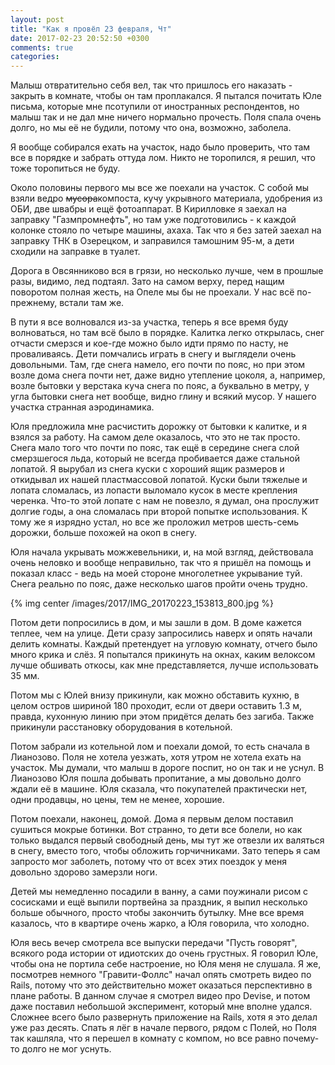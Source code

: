 ```yaml
---
layout: post
title: "Как я провёл 23 февраля, Чт"
date: 2017-02-23 20:52:50 +0300
comments: true
categories: 
---
```

Малыш отвратительно себя вел, так что пришлось его наказать - закрыть в комнате, чтобы он там проплакался. Я пытался почитать Юле письма, которые мне псотупили от иностранных респондентов, но малыш так и не дал мне ничего нормально прочесть. Поля спала очень долго, но мы её не будили, потому что она, возможно, заболела. 

Я вообще собирался ехать на участок, надо было проверить, что там все в порядке и забрать оттуда лом. Никто не торопился, я решил, что тоже торопиться не буду.

Около половины первого мы все же поехали на участок. С собой мы взяли ведро ~~мусора~~компоста, кучу укрывного материала, удобрения из ОБИ, две швабры и ещё фотоаппарат. В Кирилловке я заехал на заправку "Газмпромнефть", но там уже подготовились - к каждой колонке стояло по четыре машины, ахаха. Так что я без затей заехал на заправку ТНК в Озерецком, и заправился тамошним 95-м, а дети сходили на заправке в туалет.

Дорога в Овсянниково вся в грязи, но несколько лучше, чем в прошлые разы, видимо, лед подтаял. Зато на самом верху, перед нащим поворотом полная жесть, на Опеле мы бы не проехали. У нас всё по-прежнему, встали там же. 

В пути я все волновался из-за участка, теперь я все время буду волноваться, но там всё было в порядке. Калитка легко открылась, снег отчасти смерзся и кое-где можно было идти прямо по насту, не проваливаясь. Дети помчались играть в снегу и выглядели очень довольными. Там, где снега намело, его почти по пояс, но при этом возле дома снега почти нет, даже видно утепление цоколя, а, например, возле бытовки у верстака куча снега по пояс, а буквально в метру, у угла бытовки снега нет вообще, видно глину и всякий мусор. У нашего участка странная аэродинамика.

Юля предложила мне расчистить дорожку от бытовки к калитке, и я взялся за работу. На самом деле оказалось, что это не так просто. Снега мало того что почти по пояс, так ещё в середине снега слой смерзшегося льда, который не всегда пробивается даже стальной лопатой. Я вырубал из снега куски с хороший ящик размеров и откидывал их нашей пластмассовой лопатой. Куски были тяжелые и лопата сломалась, из лопасти выломало кусок в месте крепления черенка. Что-то этой лопате с нам не повезло, я думал, она прослужит долгие годы, а она сломалась при второй попытке использования. К тому же я изрядно устал, но все же проложил метров шесть-семь дорожки, больше похожей на окоп в снегу.

Юля начала укрывать можжевельники, и, на мой взгляд, действовала очень неловко и вообще неправильно, так что я пришёл на помощь и показал класс - ведь на моей стороне многолетнее укрывание туй. Снега реально по пояс, даже несколько шагов пройти очень трудно.

{% img center /images/2017/IMG_20170223_153813_800.jpg %}

Потом дети попросились в дом, и мы зашли в дом. В доме кажется теплее, чем на улице. Дети сразу запросились наверх и опять начали делить комнаты. Каждый претендует на угловую комнату, отчего было много крика и слёз. Я попытался прикинуть на окнах, каким велоксом лучше обшивать откосы, как мне представляется, лучше использовать 35 мм. 

Потом мы с Юлей внизу прикинули, как можно обставить кухню, в целом остров шириной 180 проходит, если от двери оставить 1.3 м, правда, кухонную линию при этом придётся делать без загиба. Также прикинули расстановку оборудования в котельной.

Потом забрали из котельной лом и поехали домой, то есть сначала в Лианозово. Поля не хотела уезжать, хотя утром не хотела ехать на участок. Мы думали, что малыш в дороге поспит, но он так и не уснул. В Лианозово Юля пошла добывать пропитание, а мы довольно долго ждали её в машине. Юля сказала, что покупателей практически нет, одни продавцы, но цены, тем не менее, хорошие.

Потом поехали, наконец, домой. Дома я первым делом поставил сушиться мокрые ботинки. Вот странно, то дети все болели, но как только выдался первый свободный день, мы тут же отвезли их валяться в снегу, вместо того, чтобы обложить горчичниками. Зато теперь я сам запросто мог заболеть, потому что от всех этих поездок у меня довольно здорово замерзли ноги.

Детей мы немедленно посадили в ванну, а сами поужинали рисом с сосисками и ещё выпили портвейна за праздник, я выпил несколько больше обычного, просто чтобы закончить бутылку. Мне все время казалось, что в квартире очень жарко, а Юля говорила, что холодно.

Юля весь вечер смотрела все выпуски передачи "Пусть говорят", всякого рода истории от идиотских до очень грустных. Я говорил Юле, чтобы она не портила себе настроение, но Юля меня не слушала. Я же, посмотрев немного "Гравити-Фоллс" начал опять смотреть видео по Rails, потому что это действительно может оказаться перспективно в плане работы. В данном случае я смотрел видео про Devise, и потом даже поставил небольшой эксперимент, который мне вполне удался. Сложнее всего было развернуть приложение на Rails, хотя я это делал уже раз десять. Спать я лёг в начале первого, рядом с Полей, но Поля так кашляла, что я перешел в комнату с компом, но все равно почему-то долго не мог уснуть.